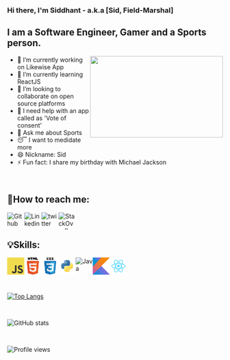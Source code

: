 ### Hi there, I'm Siddhant - a.k.a [Sid, Field-Marshal]

## I am a Software Engineer, Gamer and a Sports person.

<img src="https://miro.medium.com/max/1360/0*7Q3yvSIv_t0ioJ-Z.gif" height="190px" width="310px" align="right">

- 🔭 I’m currently working on Likewise App
- 🌱 I’m currently learning ReactJS
- 👯 I’m looking to collaborate on open source platforms
- 🤔 I need help with an app called as 'Vote of consent'
- 💬 Ask me about Sports
- 😴 I want to medidate more
- 😄 Nickname: Sid
- ⚡ Fun fact: I share my birthday with Michael Jackson


<br />

<!-- Social media Section -->

## 📍How to reach me:


  <a href="https://github.com/Siddhant1419" target="blank"><img src="https://github.githubassets.com/images/modules/logos_page/GitHub-Mark.png" alt="Github" align="left" height="40px" width="40px"></a>
  <a href="https://www.linkedin.com/in/siddhant-acharya/" target="blank"><img src="https://cdn-icons-png.flaticon.com/512/174/174857.png" alt="Linkedin" align="left" height="40px" width="40px"></a>
  <a href="https://twitter.com/Andrevirtue" target="blank"><img src="https://cdn-icons-png.flaticon.com/512/124/124021.png" alt="twitter" align="left" height="40px" width="40px"></a>
  <a href="https://stackoverflow.com/users/16036561/siddhant-acharya" target="blank"><img     src="https://upload.wikimedia.org/wikipedia/commons/thumb/e/ef/Stack_Overflow_icon.svg/768px-Stack_Overflow_icon.svg.png" alt="StackOverflow" align="left" height="40px" width="40px"></a>


<br />
<br />
 
<!-- Skills Section -->

## 💡Skills:


  <img src="https://raw.githubusercontent.com/github/explore/80688e429a7d4ef2fca1e82350fe8e3517d3494d/topics/javascript/javascript.png" alt="Javascript" align="left" height="40px" width="40px"> 
  <img src="https://raw.githubusercontent.com/github/explore/80688e429a7d4ef2fca1e82350fe8e3517d3494d/topics/html/html.png" alt="HTML"  align="left" height="40px" width="40px"> 
  <img src="https://raw.githubusercontent.com/github/explore/80688e429a7d4ef2fca1e82350fe8e3517d3494d/topics/css/css.png" alt="CSS"  align="left" height="40px" width="40px"> 
  <img src="https://raw.githubusercontent.com/github/explore/80688e429a7d4ef2fca1e82350fe8e3517d3494d/topics/python/python.png" alt="Python"  align="left" height="40px" width="40px"> 
  <img src="https://cdn.iconscout.com/icon/free/png-256/java-60-1174953.png" alt="Java"  align="left" height="40px" width="40px"> 
  <img src="https://raw.githubusercontent.com/github/explore/80688e429a7d4ef2fca1e82350fe8e3517d3494d/topics/kotlin/kotlin.png" alt="Kotlin"  align="left" height="40px" width="40px"> 
  <img src="https://raw.githubusercontent.com/github/explore/80688e429a7d4ef2fca1e82350fe8e3517d3494d/topics/react/react.png" alt="React JS"  align="left" height="40px" width="40px">


<br />
<br />
<br />
<br />


[![Top Langs](https://github-readme-stats.vercel.app/api/top-langs/?username=Siddhant1419)](https://github.com/anuraghazra/github-readme-stats)

<br />


![GitHub stats](https://github-readme-stats.vercel.app/api?username=Siddhant1419&show_icons=true)  

<br />


![Profile views](https://gpvc.arturio.dev/Siddhant1419)     
